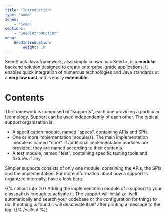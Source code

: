 ```yaml
---
title: "Introduction"
type: "home"
zones:
    - "Seed"
sections:
    - "SeedIntroduction"
menu:
    SeedIntroduction:
        weight: 10
---
```


SeedStack Java framework, also simply known as « Seed », is a **modular** backend solution designed to create enterprise-grade
applications. It enables quick integration of numerous technologies and Java standards at a **very low cost**
and is easily **extensible**.

# Contents

The framework is composed of "supports", each one providing a particular technology. Support can be used independently 
of each other. The typical support organization is:

* A specification module, named "specs", containing APIs and SPIs.
* One or more implementation module(s). The main implementation module is named "core". If additional implementation
modules are provided, they are named according to their contents.
* A test module, named "test", containing specific testing tools and fixtures if any.
 
Simpler supports consists of only one module, containing the APIs, the SPIs and the implementation. For more information
about how a support is organized internally, have a look [here](concepts/modularity).

{{% callout info %}}
Adding the implementation module of a support to your classpath is enough to activate it. The support will initialize
itself automatically and search your codebase or the configuration for things to do. If nothing is found it will 
deactivate itself after printing a message to the log. 
{{% /callout %}}
